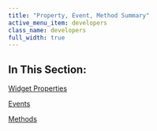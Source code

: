 ```yaml
---
title: "Property, Event, Method Summary"
active_menu_item: developers
class_name: developers
full_width: true
---
```



## In This Section:

[Widget Properties](widget-properties.htm)

[Events](gmapevents.htm)

[Methods](methods.htm)
